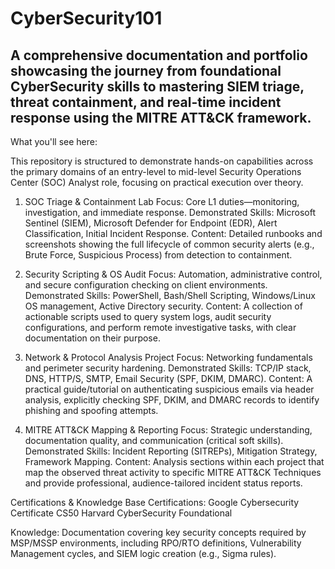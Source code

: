 # CyberSecurity101
A comprehensive documentation and portfolio showcasing the journey from foundational CyberSecurity skills to mastering SIEM triage, threat containment, and real-time incident response using the MITRE ATT&amp;CK framework.
-----------------------------
What you'll see here: 

This repository is structured to demonstrate hands-on capabilities across the primary domains of an entry-level to mid-level Security Operations Center (SOC) Analyst role, focusing on practical execution over theory.

1. SOC Triage & Containment Lab
Focus: Core L1 duties—monitoring, investigation, and immediate response.
Demonstrated Skills: Microsoft Sentinel (SIEM), Microsoft Defender for Endpoint (EDR), Alert Classification, Initial Incident Response.
Content: Detailed runbooks and screenshots showing the full lifecycle of common security alerts (e.g., Brute Force, Suspicious Process) from detection to containment.

2. Security Scripting & OS Audit
Focus: Automation, administrative control, and secure configuration checking on client environments.
Demonstrated Skills: PowerShell, Bash/Shell Scripting, Windows/Linux OS management, Active Directory security.
Content: A collection of actionable scripts used to query system logs, audit security configurations, and perform remote investigative tasks, with clear documentation on their purpose.

3. Network & Protocol Analysis Project
Focus: Networking fundamentals and perimeter security hardening.
Demonstrated Skills: TCP/IP stack, DNS, HTTP/S, SMTP, Email Security (SPF, DKIM, DMARC).
Content: A practical guide/tutorial on authenticating suspicious emails via header analysis, explicitly checking SPF, DKIM, and DMARC records to identify phishing and spoofing attempts.

4. MITRE ATT&CK Mapping & Reporting
Focus: Strategic understanding, documentation quality, and communication (critical soft skills).
Demonstrated Skills: Incident Reporting (SITREPs), Mitigation Strategy, Framework Mapping.
Content: Analysis sections within each project that map the observed threat activity to specific MITRE ATT&CK Techniques and provide professional, audience-tailored incident status reports.

Certifications & Knowledge Base
Certifications:
Google Cybersecurity Certificate
CS50 Harvard CyberSecurity Foundational


Knowledge: Documentation covering key security concepts required by MSP/MSSP environments, including RPO/RTO definitions, Vulnerability Management cycles, and SIEM logic creation (e.g., Sigma rules).
